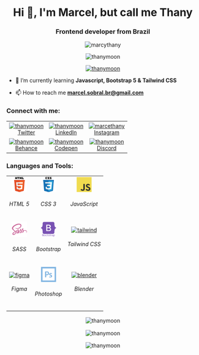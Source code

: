 

###  <h1 align="center">Hi 👋, I'm Marcel, but call me Thany</h1>

  

<h3 align="center">Frontend developer from Brazil</h3>

  

<p align="center"><img src="https://pbs.twimg.com/profile_images/1524156795266215938/4uco-Bji_400x400.jpg"  alt="marcythany"  height="200"  width="200"/></p>
<p  align="center">  <img src="https://komarev.com/ghpvc/?username=thanymoon&label=Profile%20views&color=0e75b6&style=flat"  alt="thanymoon" /> </p>
<p  align="center">  <a href="https://twitter.com/thanymoon"  target="blank"><img src="https://img.shields.io/twitter/follow/thanymoon?logo=twitter&style=for-the-badge"  alt="thanymoon"  /></a>  </p>

  

- 🌱 I’m currently learning **Javascript, Bootstrap 5 & Tailwind CSS**

- 📫 How to reach me **marcel.sobral.br@gmail.com**

  

<h3 align="left">Connect with me:</h3>

<p align="center">

<table align="center" border="0" cellpadding="0" cellspacing="0" style="width:500px">
	<tbody>
		<tr>
			<td align="center"><a href="https://twitter.com/marcythany"  target="blank"><img align="center"  src="https://raw.githubusercontent.com/rahuldkjain/github-profile-readme-generator/master/src/images/icons/Social/twitter.svg"  alt="thanymoon"  height="30"  width="40"/><br>Twitter</td>
			<td align="center"><a href="https://linkedin.com/in/thanymoon"  target="blank"><img align="center"  src="https://raw.githubusercontent.com/rahuldkjain/github-profile-readme-generator/master/src/images/icons/Social/linked-in-alt.svg"  alt="thanymoon"  height="30"  width="40"  /><br>LinkedIn</a></td>
			<td align="center"><a href="https://instagram.com/marcethany"  target="blank"><img align="center"  src="https://raw.githubusercontent.com/rahuldkjain/github-profile-readme-generator/master/src/images/icons/Social/instagram.svg"  alt="marcethany"  height="30"  width="40"  /><br>Instagram </a></td>
		</tr>
		<tr>
			<td align="center"><a href="https://www.behance.net/thanymoon"  target="blank"><img align="center"  src="https://raw.githubusercontent.com/rahuldkjain/github-profile-readme-generator/master/src/images/icons/Social/behance.svg"  alt="thanymoon"  height="30"  width="40" /><br>Behance</a></td>
			<td align="center"><a href="https://codepen.io/thanymoon"  target="blank"><img align="center"  src="https://raw.githubusercontent.com/rahuldkjain/github-profile-readme-generator/master/src/images/icons/Social/codepen.svg"  alt="thanymoon"  height="30"  width="40"  /><br>Codepen</a></td>
			<td align="center"><a href="https://discord.com/users/129680297347252224"  target="blank"><img align="center"  src="https://assets-global.website-files.com/6257adef93867e50d84d30e2/62595384e89d1d54d704ece7_3437c10597c1526c3dbd98c737c2bcae.svg"  alt="thanymoon"  height="30"  width="40"  /><br>Discord</a></td>
		</tr>
	</tbody>
</table>

</p>

  

<h3 align="left">Languages and Tools:</h3>
<p align="center">
<table align="center" border="0" cellpadding="0" cellspacing="0" style="width:auto">
	<tbody>
		<tr>
			<td align="center">  <a href="https://www.w3.org/html/"  target="_blank"  rel="noreferrer">  <img src="https://raw.githubusercontent.com/devicons/devicon/master/icons/html5/html5-original-wordmark.svg"  alt="html5"  width="40"  height="40"/>  </a> <h6>HTML 5</h6></td>
			<td align="center"> <a href="https://www.w3schools.com/css/"  target="_blank"  rel="noreferrer">  <img src="https://raw.githubusercontent.com/devicons/devicon/master/icons/css3/css3-original-wordmark.svg"  alt="css3"  width="40"  height="40"/>  </a> <h6>CSS 3</h6></td>
			<td align="center"> <a href="https://developer.mozilla.org/en-US/docs/Web/JavaScript"  target="_blank"  rel="noreferrer">  <img src="https://raw.githubusercontent.com/devicons/devicon/master/icons/javascript/javascript-original.svg"  alt="javascript"  width="40"  height="40"/>  </a> <h6> JavaScript</h6>  </td>
		</tr>
		<tr>
			<td align="center">   <a href="https://sass-lang.com"  target="_blank"  rel="noreferrer">  <img src="https://raw.githubusercontent.com/devicons/devicon/master/icons/sass/sass-original.svg"  alt="sass"  width="40"  height="40"/>  </a> <h6>SASS</h6></td>
			<td align="center"><a href="https://getbootstrap.com"  target="_blank"  rel="noreferrer"><img src="https://raw.githubusercontent.com/devicons/devicon/master/icons/bootstrap/bootstrap-plain-wordmark.svg"  alt="bootstrap"  width="40"  height="40"/> </a><h6>Bootstrap</h6></td>
						<td align="center"><a href="https://tailwindcss.com/"  target="_blank"  rel="noreferrer">  <img src="https://www.vectorlogo.zone/logos/tailwindcss/tailwindcss-icon.svg"  alt="tailwind"  width="40"  height="40"/>  </a> <h6>Tailwind CSS</h6></td>
		</tr>
<td align="center"><a href="https://www.figma.com/"  target="_blank"  rel="noreferrer">  <img src="https://www.vectorlogo.zone/logos/figma/figma-icon.svg"  alt="figma"  width="40"  height="40"/>  </a> <h6>Figma</h6></td>
			<td align="center">        <a href="https://www.photoshop.com/en"  target="_blank"  rel="noreferrer">  <img src="https://raw.githubusercontent.com/devicons/devicon/master/icons/photoshop/photoshop-line.svg"  alt="photoshop"  width="40"  height="40"/>  </a> <h6>Photoshop</h6> </td>
						<td align="center"><a href="https://www.blender.org/"  target="_blank"  rel="noreferrer">  <img src="https://download.blender.org/branding/community/blender_community_badge_white.svg"  alt="blender"  width="40"  height="40"/>  </a><h6>Blender</h6> </td>
		</tr>
</td>
	</tbody>
</table>
</p>

  

<p  align="center"><img align="center"  src="https://github-readme-stats.vercel.app/api/top-langs?username=thanymoon&show_icons=true&locale=en&layout=compact"  alt="thanymoon"  /></p>

  

<p  align="center">  <img align="center"  src="https://github-readme-stats.vercel.app/api?username=thanymoon&show_icons=true&locale=en"  alt="thanymoon"  /></p>

  

<p  align="center"><img align="center"  src="https://github-readme-streak-stats.herokuapp.com/?user=thanymoon&"  alt="thanymoon"  /></p>
